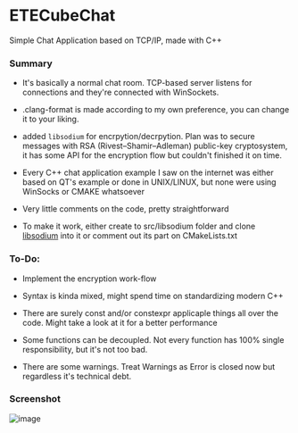 # ETECubeChat
Simple Chat Application based on TCP/IP, made with C++


### Summary

   * It's basically a normal chat room. TCP-based server listens for connections and they're connected with WinSockets.

   * .clang-format is made according to my own preference, you can change it to your liking.

   * added `libsodium` for encrpytion/decrpytion. Plan was to secure messages with RSA (Rivest–Shamir–Adleman) public-key cryptosystem, it has some API for the encryption flow but couldn't finished it on time.

   * Every C++ chat application example I saw on the internet was either based on QT's example or done in UNIX/LINUX, but none were using WinSocks or CMAKE whatsoever  

   * Very little comments on the code, pretty straightforward

   * To make it work, either create to src/libsodium folder and clone [libsodium](https://github.com/jedisct1/libsodium/tree/4f5e89fa84ce1d178a6765b8b46f2b6f91216677) into it or comment out its part on CMakeLists.txt

### To-Do:

   * Implement the encryption work-flow
   
   * Syntax is kinda mixed, might spend time on standardizing modern C++

   * There are surely const and/or constexpr applicaple things all over the code. Might take a look at it for a better performance

   * Some functions can be decoupled. Not every function has 100% single responsibility, but it's not too bad.

   * There are some warnings. Treat Warnings as Error is closed now but regardless it's technical debt.


### Screenshot

![image](https://user-images.githubusercontent.com/22341988/161442552-7752dcf0-8ca9-40c3-8145-8643f99ce5e9.png)
